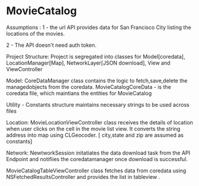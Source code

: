 # MovieCatalog

Assumptions :
1 - the url API provides data for San Francisco City listing the locations of the movies.

2 - The API doesn't need auth token.

Project Structure:
Project is segregated into classes for Model[coredata], LocationManager[Map], NetworkLayer[JSON download], View and ViewController

Model:
CoreDataManager class contains  the logic to fetch,save,delete the managedobjects from the coredata.
MovieCatalogCoreData - is the coredata file, which maintians the entities for MovieCatalog

Utility -
Constants structure maintains necessary strings to be used across files

Location:
MovieLocationViewController class receives the details of location when user clicks on the cell in the movie list view. It converts the string address into map using CLGeocoder.
[ city,state and zip are assumed as constants]

Network:
NewtworkSession initatiates the data download task from the API Endpoint and notifiies the coredatamanager once download is successful.

MovieCatalogTableViewController class fetches data from coredata using NSFetchedResultsController and provides the list in tableview .



